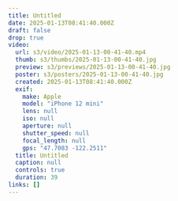 ```yaml
---
title: Untitled
date: 2025-01-13T08:41:40.000Z
draft: false
drop: true
video:
  url: s3/video/2025-01-13-00-41-40.mp4
  thumb: s3/thumbs/2025-01-13-00-41-40.jpg
  preview: s3/previews/2025-01-13-00-41-40.jpg
  poster: s3/posters/2025-01-13-00-41-40.jpg
  created: 2025-01-13T08:41:40.000Z
  exif:
    make: Apple
    model: "iPhone 12 mini"
    lens: null
    iso: null
    aperture: null
    shutter_speed: null
    focal_length: null
    gps: "47.7083 -122.2511"
  title: Untitled
  caption: null
  controls: true
  duration: 39
links: []
---
```

